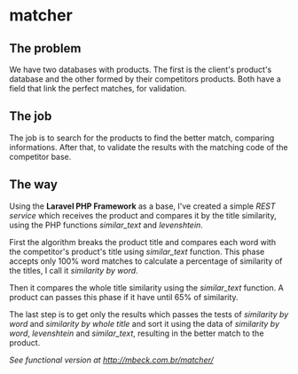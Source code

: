 matcher
=======

The problem
--------------

We have two databases with products. The first is the client's product's database and the other formed by their competitors products. Both have a field that link the perfect matches, for validation. 

The job
--------------

The job is to search for the products to find the better match, comparing informations. After that, to validate the results with the matching code of the competitor base.

The way
--------------

Using the **Laravel PHP Framework** as a base, I've created a simple *REST service* which receives the product and compares it by the title similarity, using the PHP functions *similar_text* and *levenshtein*.

First the algorithm breaks the product title and compares each word with the competitor's product's title using *similar_text* function. This phase accepts only 100% word matches to calculate a percentage of similarity of the titles, I call it *similarity by word*. 

Then it compares the whole title similarity using the *similar_text* function. A product can passes this phase if it have until 65% of similarity.

The last step is to get only the results which passes the tests of *similarity by word* and *similarity by whole title* and sort it using the data of *similarity by word*, *levenshtein* and *similar_text*, resulting in the better match to the product.

*See functional version at http://mbeck.com.br/matcher/*
